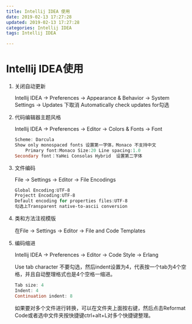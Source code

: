 ```yaml
---
title: Intellij IDEA 使用
date: 2019-02-13 17:27:28
updated: 2019-02-13 17:27:28
categories: Intellij IDEA
tags: Intellij IDEA

---
```


# Intellij IDEA使用

1. 关闭自动更新

   Intellij IDEA -> Preferences -> Appearance & Behavior -> System Settings -> Updates 下取消 Automatically check updates for勾选

2. 代码编辑器主题风格

   Intellij IDEA -> Preferences -> Editor -> Colors & Fonts -> Font

   ```powershell
   Scheme: Darcula
   Show only monospaced fonts 设置第一字体，Monaco 不支持中文
       Primary font:Monaco Size:20 Line spacing:1.0
   Secondary font：YaHei Consolas Hybrid  设置第二字体
   ```

3. 文件编码

   File -> Settings -> Editor -> File Encodings

   ```powershell
   Global Encoding:UTF-8
   Projectt Encoding:UTF-8
   Default encoding for properties files:UTF-8
   勾选上Transparent native-to-ascii conversion
   ```

4. 类和方法注视模版

   在File -> Settings -> Editor -> File and Code Templates

5. 编码缩进

   Intellij IDEA -> Preferences -> Editor -> Code Style -> Erlang

   Use tab character 不要勾选，然后indent设置为4，代表按一个tab为4个空格，并且自动整理格式也是4个空格一缩进。

   ```powershell
   Tab size: 4 
   Indent: 4
   Continuation indent: 8
   ```

   如果要对多个文件进行转换，可以在文件夹上面按右键，然后点击Reformat Code或者选中文件夹按快捷键ctrl+alt+L对多个快捷键整理。
